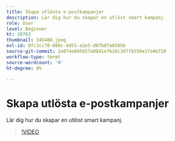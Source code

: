 ```yaml
---
title: Skapa utlösta e-postkampanjer
description: Lär dig hur du skapar en utlöst smart kampanj.
role: User
level: Beginner
kt: 10763
thumbnail: 345480.jpeg
exl-id: 0fc3cc78-080c-4d55-a2e5-d07b8fa8305b
source-git-commit: 2e074e845657a0841e762dc3d7f8358e17a4b720
workflow-type: tm+mt
source-wordcount: '0'
ht-degree: 0%

---
```


# Skapa utlösta e-postkampanjer

Lär dig hur du skapar en utlöst smart kampanj.

>[!VIDEO](https://video.tv.adobe.com/v/345480/?quality=12&learn=on)
